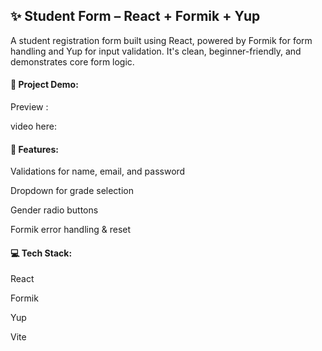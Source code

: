<h2>✨ Student Form – React + Formik + Yup</h2>

A student registration form built using React, powered by Formik for form handling and Yup for input validation. It's clean, beginner-friendly, and demonstrates core form logic.

<h4>🎥 Project Demo:</h4>

Preview : 

video here: 

<h4>🧠 Features:</h4>

Validations for name, email, and password

Dropdown for grade selection

Gender radio buttons

Formik error handling & reset

<h4>💻 Tech Stack:</h4>

React

Formik

Yup

Vite

